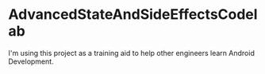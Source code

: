 # AdvancedStateAndSideEffectsCodelab
 
I'm using this project as a training aid to help other engineers learn Android Development.
